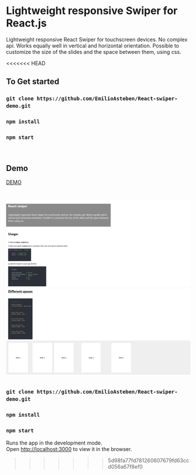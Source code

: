 # Lightweight responsive Swiper for React.js 

Lightweight responsive React Swiper for touchscreen devices. No complex api. Works equally well in vertical and horizontal orientation. Possible to customize the size of the slides and the space between them, using css.

<<<<<<< HEAD
## To Get started

### `git clone https://github.com/EmilioAsteben/React-swiper-demo.git`


### `npm install`


### `npm start`




  &nbsp;
  &nbsp;



## Demo  




[DEMO](https://react-swiper.web.app/ "Title")  

![demo image](https://github.com/EmilioAsteben/React-swiper-demo/blob/main/demo.png?raw=true)  
![demo image](https://github.com/EmilioAsteben/React-swiper-demo/blob/main/demo_2.png?raw=true)
=======


### `git clone https://github.com/EmilioAsteben/React-swiper-demo.git`


### `npm install`


### `npm start`

Runs the app in the development mode.\
Open [http://localhost:3000](http://localhost:3000) to view it in the browser.

>>>>>>> 5d98fa77fd781260607679fd63ccd056a67f8ef0
